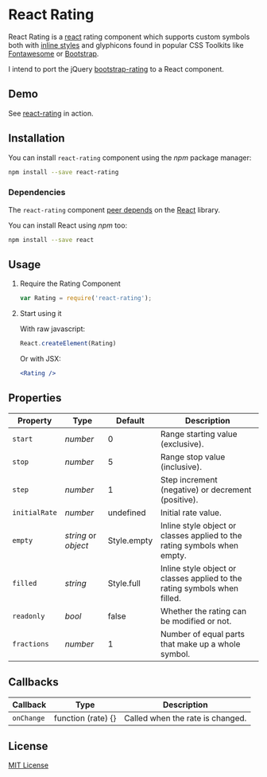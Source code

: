 # React Rating

React Rating is a [react](https://github.com/facebook/react) rating component which supports custom symbols both with [inline styles](https://facebook.github.io/react/tips/inline-styles.html) and glyphicons found in popular CSS Toolkits like [Fontawesome](http://fortawesome.github.io/Font-Awesome/icons/) or [Bootstrap](http://getbootstrap.com/components/).

I intend to port the jQuery [bootstrap-rating](https://github.com/dreyescat/bootstrap-rating) to a React component.

## Demo

See [react-rating](http://dreyescat.github.io/react-rating/) in action.

## Installation

You can install `react-rating` component using the *npm* package manager:

```bash
npm install --save react-rating
```

### Dependencies

The `react-rating` component [peer depends](https://docs.npmjs.com/files/package.json#peerdependencies) on the [React](http://facebook.github.io/react/) library.

You can install React using *npm* too:

```bash
npm install --save react
```

## Usage

1. Require the Rating Component

    ```javascript
    var Rating = require('react-rating');
    ```

2. Start using it

    With raw javascript:

    ```javascript
    React.createElement(Rating)
    ```

    Or with JSX:

    ```jsx
    <Rating />
    ```

## Properties

Property      | Type                    | Default              | Description
---           | ---                     | ---                  | ---
`start`       | *number*                | 0                    | Range starting value (exclusive).
`stop`        | *number*                | 5                    | Range stop value (inclusive).
`step`        | *number*                | 1                    | Step increment (negative) or decrement (positive).
`initialRate` | *number*                | undefined            | Initial rate value.
`empty`       | *string* or *object*    | Style.empty          | Inline style object or classes applied to the rating symbols when empty.
`filled`      | *string*                | Style.full           | Inline style object or classes applied to the rating symbols when filled.
`readonly`    | *bool*                  | false                | Whether the rating can be modified or not.
`fractions`   | *number*                | 1                    | Number of equal parts that make up a whole symbol.

## Callbacks

Callback      | Type                    | Description
---           | ---                     | ---
`onChange`    | function (rate) {}      | Called when the rate is changed.

## License

[MIT License](https://github.com/dreyescat/react-rating/blob/master/LICENSE.md)
